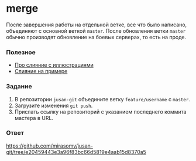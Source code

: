 # merge

После завершения работы на отдельной ветке, все что было написано, объединяют с основной веткой `master`. После обновления ветки `master` обычно производят обновление на боевых серверах, то есть на проде.

### Полезное

- [Про слияние с иллюстрациями](https://www.atlassian.com/git/tutorials/using-branches/git-merge)
- [Слияние на примере](https://githowto.com/ru/merging)

### Задание

1. В репозитории `jusan-git` объедините ветку `feature/username` с `master`.
2. Загрузите изменения `git push`.
3. Прислать ссылку на репозиторий c указанием последнего коммита мастера в URL.

### Ответ
https://github.com/mirasomv/jusan-git/tree/e20459443e3a96f83bc66d5819e4aab15d8370a5
